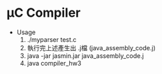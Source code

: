 # µC Compiler
* Usage
  1.  ./myparser test.c
  2.  執行完上述產生出 .j檔 (java_assembly_code.j)
  3.  java -jar jasmin.jar java_assembly_code.j
  4.  java compiler_hw3
